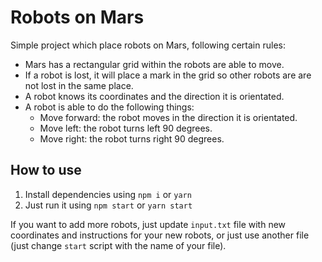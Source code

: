 # Robots on Mars

Simple project which place robots on Mars, following certain rules:

* Mars has a rectangular grid within the robots are able to move.
* If a robot is lost, it will place a mark in the grid so other robots are are not lost in the same place.
* A robot knows its coordinates and the direction it is orientated.
* A robot is able to do the following things:
    * Move forward: the robot moves in the direction it is orientated.
    * Move left: the robot turns left 90 degrees.
    * Move right: the robot turns right 90 degrees.

## How to use

1. Install dependencies using `npm i` or `yarn`
2. Just run it using `npm start` or `yarn start`

If you want to add more robots, just update `input.txt` file with new coordinates and instructions for your new robots, or just use another file (just change `start` script with the name of your file).